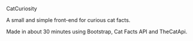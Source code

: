 CatCuriosity

A small and simple front-end for curious cat facts. 

Made in about 30 minutes using Bootstrap, Cat Facts API and TheCatApi.
